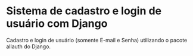 # Sistema de cadastro e login de usuário com Django
Cadastro e login de usuário (somente E-mail e Senha) utilizando o pacote allauth do Django.